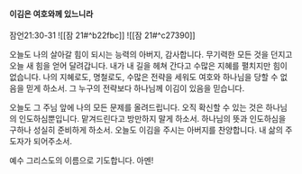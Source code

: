 #### 이김은 여호와께 있느니라

잠언21:30-31
![[잠 21#^b22fbc]]
![[잠 21#^c27390]]

오늘도 나의 살아갈 힘이 되시는 능력의 아버지, 감사합니다. 무기력한 모든 것을 던지고 오늘 새 힘을 얻어 달려갑니다.
내가 내 길을 헤쳐 간다고 수많은 지혜를 펼치지만 힘이 없습니다. 나의 지혜로도, 명철로도, 수많은 전략을 세워도 여호와 하나님을 당할 수 없음을 믿게 하소서. 그 누구의 전략보다 하나님께 이김이 있음을 믿습니다.

오늘도 그 주님 앞에 나의 모든 문제를 올려드립니다. 오직 확신할 수 있는 것은 하나님의 인도하심뿐입니다. 맡겨드린다고 방만하지 말게 하소서. 하나님의 뜻과 인도하심을 구하나 성실히 준비하게 하소서. 오늘도 이김을 주시는 아버지를 찬양합니다. 내 삶의 주도자가 되어주소서. 

예수 그리스도의 이름으로 기도합니다. 아멘!
